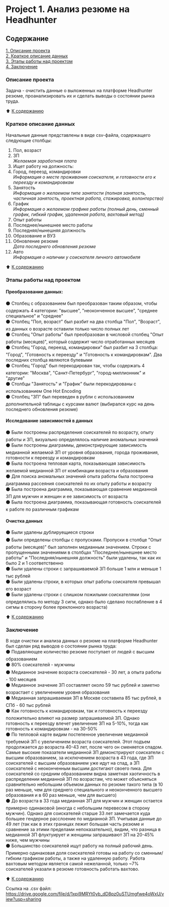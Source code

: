 # Project 1. Анализ резюме на Headhunter


## Содержание
[1. Описание проекта](#Описание-проекта)  
[2. Краткое описание данных](#Краткое-описание-данных)  
[3. Этапы работы над проектом](#Этапы-работы-над-проектом)  
[4. Заключение](#Заключение)


### Описание проекта
Задача - очистить данные о выложенных на платформе Headhunter резюме, проанализировать их и сделать выводы о состоянии рынка труда.

:arrow_up: [К содержанию](#Содержание)


### Краткое описание данных
Начальные данные представлены в виде csv-файла, содержащего следующие столбцы:
1) Пол, возраст
2) ЗП  
  *Желаемая заработная плата*
3) Ищет работу на должность:
4) Город, переезд, командировки  
  *Информация о месте проживания соискателя, и готовности его к переезду и командировкам*
5) Занятость  
  *Информация о желаемом типе занятости (полная занятость, частичная занятость, проектная работа, стажировка, волонтерство)*
6) График  
  *Информация о желаемом графике работы (полный день, сменный график, гибкий график, удаленная работа, вахтовый метод)*
7) Опыт работы
8) Последнее/нынешнее место работы
9) Последняя/нынешняя должность
10) Образование и ВУЗ
11) Обновление резюме  
  *Дата последнего обновления резюме*
12) Авто  
  *Информация о наличии у соискателя личного автомобиля*

:arrow_up: [К содержанию](#Содержание)


### Этапы работы над проектом
#### Преобразование данных:  
⚫ Столбец с образованием был преобразован таким образом, чтобы содержать 4 категории: "высшее", "неоконченное высшее", "среднее специальное" и "среднее"  
⚫ Столбец "Пол, возраст" был разбит на два столбца "Пол", "Возраст", из данных о возрасте оставили только число полных лет  
⚫ Столбец "Опыт работы" был преобразован в числовой столбец "Опыт работы (месяцев)", который содержит число отработанных месяцев  
⚫ Столбец "Город, переезд, командировки" был разбит на 3 столбца: "Город", "Готовность к переезду" 
и "Готовность к командировкам". Два последних столбца являются булевыми  
⚫ Столбец "Город" был перекодирован так, чтобы содержать 4 категории:  "Москва", "Санкт-Петербург", "город-миллионник" и "другие"  
⚫ Столбцы "Занятость" и "График" были перекодированы с использованием One Hot Encoding  
⚫ Столбец "ЗП" был переведен в рубли с использованием дополнительной таблицы с курсами валют (выбирался курс на день последнего обновления резюме)  

#### Исследование зависимостей в данных
⚫ Были построены распределения соискателей по возрасту, опыту работы и ЗП, визуально определялось наличие аномальных значений  
⚫ Были построены диаграммы, демонстрирующие зависимость медианной желаемой ЗП от уровня образования, города проживания, готовности к переезду и командировкам  
⚫ Была построена тепловая карта, показывающая зависимость желаемой медианной ЗП от комбинации возраста и образования  
⚫ Для поиска аномальных значений опыта работы была построена диаграмма рассеяния соискателей по их опыту работы и возрасту  
⚫ Была построена диаграмма, показывающая сравнение медианной ЗП для мужчин и женщин и ее зависимость от возраста  
⚫ Была построена диаграмма, показывающая готовность соискателей к работе по различным графикам  


#### Очистка данных
⚫ Были удалены дублируещиеся строки  
⚫ Были определены столбцы с пропусками. Пропуски в столбце "Опыт работы (месяцев)" был заполнен медианным значением. Строки с пропущенными значениями в столбцах
"Последнее/нынешнее место работы" и "Последняя/нынешняя должность" были удалены, так как их было 2 и 1 соответственно  
⚫ Были удалены строки с запрашиваемой ЗП больше 1 млн и меньше 1 тыс рублей  
⚫ Были удалены строки, в которых опыт работы соискателя превышал его возраст  
⚫ Были удалены строки с слишком пожилыми соискателями (они определялись по методу 3 сигм, однако было сделано послабление в 4 сигмы в сторону более преклонного возраста)

:arrow_up: [К содержанию](#Содержание)


### Заключение
В ходе очистки и анализа данных о резюме на платформе Headhunter был сделан ряд выводов о состоянии рынка труда:  
⚫ Подавляющее количество резюме поступает от людей с высшим образованием  
⚫ 80% соискателей - мужчины  
⚫ Медианное значение возраста соискателей - 30 лет, а опыта работы - 100 месяцев  
⚫ Медианное значение ЗП составляет около 59 тыс рублей и заметно возрастает с увеличением уровня образования  
⚫ Медианная запрашиваемая ЗП в Москве составила 85 тыс рублей, в СПб - 60 тыс рублей  
⚫ Как готовность к командировкам, так и готовность к переезду положительно влияют на размер запрашиваемой ЗП. Однако готовность к переезду влечет увеличение ЗП на 5-10%, тогда как готовность к командировкам - на 30-50%  
⚫ По тепловой карте видим постепенное увеличение медианной требуемой ЗП с увеличением возраста соискателей. Этот подъем продолжается до возраста 40-43 лет, после чего он сменяется спадом. Самые высокие показатели медианной ЗП демонстрируют соискатели с высшим образованием, за исключением возраста в 43 года, где ЗП соискателей с высшим образованием уже идут на спад, а ЗП соискателей с неоконченным высшим достигают своего пика. Для соискателей со средним образованием видна заметная хаотичность в распределении медианной ЗП по возрастам, что может объясняться сравнительно небольшим объемом данных по резюме такого типа (в 10 раз меньше, чем для среднего специального и неоконченного высшего образования и в 60 раз меньше, чем для высшего)  
⚫ До возраста в 33 года медианная ЗП для мужчин и женщин остается примерно одинаковой (иногда с небольшим перевесом в сторону мужчин). Однако для соискателей старше 33 лет замечается куда большее гендерное расслоение по медианной ЗП. Учитывая данные до 49 лет (так как в этих границах лежит большая часть резюме и сравнение за этими пределами непоказательно), видим, что разница в медианной ЗП флуктуирует и женщины запрашивают ЗП на 20-45% ниже, чем мужчины  
⚫ Большинство соискателей ищут работу на полный рабочий день. Примерно одинаковая доля соискателей готовы на работу со сменным/гибким графиком работы, а также на удаленную работу. Работа вахтовым методом является самой нежеланной, только ~7% соискателей указали в резюме готовность работать вахтово.

:arrow_up: [К содержанию](#Содержание)

Ссылка на .csv файл:
https://drive.google.com/file/d/1xpi9MRYt0yb_dD8pz0uSTUmgfwe4oWxU/view?usp=sharing

